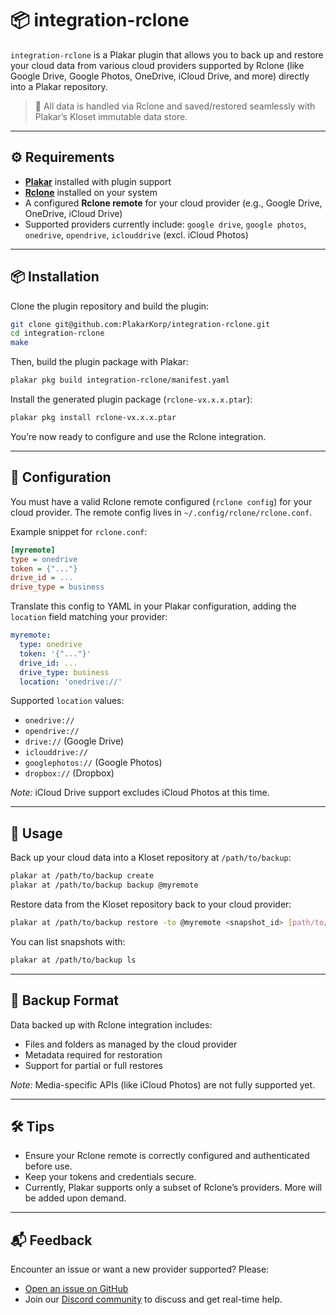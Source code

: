 # 📦 integration-rclone

`integration-rclone` is a Plakar plugin that allows you to back up and restore your cloud data from various cloud providers supported by Rclone (like Google Drive, Google Photos, OneDrive, iCloud Drive, and more) directly into a Plakar repository.

> 🔐 All data is handled via Rclone and saved/restored seamlessly with Plakar’s Kloset immutable data store.

---

## ⚙️ Requirements

* [**Plakar**](https://github.com/PlakarKorp/plakar) installed with plugin support
* [**Rclone**](https://rclone.org/install/) installed on your system
* A configured **Rclone remote** for your cloud provider (e.g., Google Drive, OneDrive, iCloud Drive)
* Supported providers currently include: `google drive`, `google photos`, `onedrive`, `opendrive`, `iclouddrive` (excl. iCloud Photos)

---

## 📦 Installation

Clone the plugin repository and build the plugin:

```bash
git clone git@github.com:PlakarKorp/integration-rclone.git
cd integration-rclone
make
```

Then, build the plugin package with Plakar:

```bash
plakar pkg build integration-rclone/manifest.yaml
```

Install the generated plugin package (`rclone-vx.x.x.ptar`):

```bash
plakar pkg install rclone-vx.x.x.ptar
```

You’re now ready to configure and use the Rclone integration.

---

## 🔧 Configuration

You must have a valid Rclone remote configured (`rclone config`) for your cloud provider. The remote config lives in `~/.config/rclone/rclone.conf`.

Example snippet for `rclone.conf`:

```ini
[myremote]
type = onedrive
token = {"..."}
drive_id = ...
drive_type = business
```

Translate this config to YAML in your Plakar configuration, adding the `location` field matching your provider:

```yaml
myremote:
  type: onedrive
  token: '{"..."}'
  drive_id: ...
  drive_type: business
  location: 'onedrive://'
```

Supported `location` values:

* `onedrive://`
* `opendrive://`
* `drive://` (Google Drive)
* `iclouddrive://`
* `googlephotos://` (Google Photos)
* `dropbox://` (Dropbox)

*Note:* iCloud Drive support excludes iCloud Photos at this time.

---

## 🚀 Usage

Back up your cloud data into a Kloset repository at `/path/to/backup`:

```bash
plakar at /path/to/backup create
plakar at /path/to/backup backup @myremote
```

Restore data from the Kloset repository back to your cloud provider:

```bash
plakar at /path/to/backup restore -to @myremote <snapshot_id> [path/to/file]
```

You can list snapshots with:

```bash
plakar at /path/to/backup ls
```

---

## 📂 Backup Format

Data backed up with Rclone integration includes:

* Files and folders as managed by the cloud provider
* Metadata required for restoration
* Support for partial or full restores

*Note:* Media-specific APIs (like iCloud Photos) are not fully supported yet.

---

## 🛠️ Tips

* Ensure your Rclone remote is correctly configured and authenticated before use.
* Keep your tokens and credentials secure.
* Currently, Plakar supports only a subset of Rclone’s providers. More will be added upon demand.

---

## 📬 Feedback

Encounter an issue or want a new provider supported? Please:

* [Open an issue on GitHub](https://github.com/PlakarKorp/plakar/issues/new?title=Rclone%20integration%20issue)
* Join our [Discord community](https://discord.gg/uuegtnF2Q5) to discuss and get real-time help.
